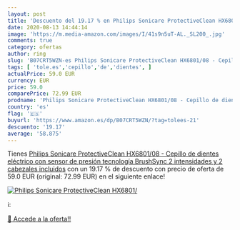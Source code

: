 ```yaml
---
layout: post
title: 'Descuento del 19.17 % en Philips Sonicare ProtectiveClean HX6801/'
date: 2020-08-13 14:44:14
image: 'https://m.media-amazon.com/images/I/41s9n5uT-AL._SL200_.jpg'
comments: true
category: ofertas
author: ring
slug: 'B07CRT5WZN-es Philips Sonicare ProtectiveClean HX6801/08 - Cepillo de...'
tags: [ 'tole.es','cepillo','de','dientes', ]
actualPrice: 59.0 EUR
currency: EUR
price: 59.0
comparePrice: 72.99 EUR
prodname: 'Philips Sonicare ProtectiveClean HX6801/08 - Cepillo de dientes eléctrico con sensor de presión  tecnología BrushSync  2 intensidades y 2 cabezales incluidos'
country: 'es'
flag: '🇪🇸'
buyurl: 'https://www.amazon.es/dp/B07CRT5WZN/?tag=tolees-21'
descuento: '19.17'
average: '58.875'
---
```


Tienes [Philips Sonicare ProtectiveClean HX6801/08 - Cepillo de dientes eléctrico con sensor de presión  tecnología BrushSync  2 intensidades y 2 cabezales incluidos](https://www.amazon.es/dp/B07CRT5WZN/?tag=tolees-21) con un 19.17 % de descuento con precio de oferta de 59.0 EUR (original: 72.99 EUR) en el siguiente enlace!

[![Philips Sonicare ProtectiveClean HX6801/](https://m.media-amazon.com/images/I/41s9n5uT-AL._SL200_.jpg)](https://www.amazon.es/dp/B07CRT5WZN/?tag=tolees-21)

ℹ️:


[🛒 Accede a la oferta!!](https://www.amazon.es/dp/B07CRT5WZN/?tag=tolees-21)
